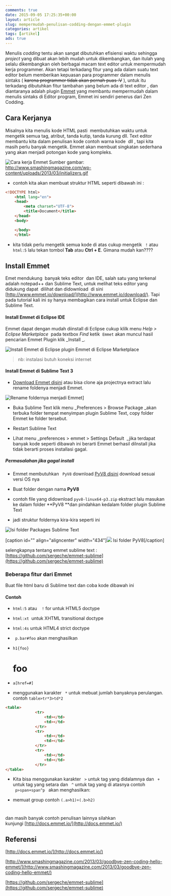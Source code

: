 ```yaml
---
comments: true
date: 2015-09-05 17:25:35+00:00
layout: article
slug: mempermudah-penulisan-codding-dengan-emmet-plugin
categories: artikel
tags: [artikel]
ads: true
---
```


Menulis _codding_ tentu akan sangat dibutuhkan efisiensi waktu sehingga _project_ yang dibuat akan lebih mudah untuk dikembangkan, dan itulah yang selalu dikembangkan oleh berbagai macam text editor untuk mempermudah kerja programmer. Akan tetapi terkadang fitur yang ada dalam suatu text editor belum memberikan kepuasan para programmer dalam menulis sintaks ( <del>karena programmer tidak akan pernah puas :V</del> ), untuk itu terkadang dibutuhkan fitur tambahan yang belum ada di text editor , dan diantaranya adalah plugin [Emmet](https://packagecontrol.io/packages/Emmet) yang membantu mempermudah dalam menulis sintaks di Editor program, Emmet ini sendiri penerus dari Zen Codding.

<!-- more -->



## Cara Kerjanya



Misalnya kita menulis kode HTML pasti  membutuhkan waktu untuk mengetik semua tag, atribut, tanda kutip, tanda kurung dll. Text editor membantu kita dalam penulisan kode contoh warna kode  dll , tapi kita masih perlu banyak mengetik. Emmet akan membuat singkatan sederhana yang akan menjadi potongan kode yang kompleks.

![Cara kerja Emmet](http://www.smashingmagazine.com/wp-content/uploads/2013/03/initializers.gif)
Sumber gambar: http://www.smashingmagazine.com/wp-content/uploads/2013/03/initializers.gif





  * contoh kita akan membuat struktur HTML seperti dibawah ini :





``` html
<!DOCTYPE html>
    <html lang="en">
    <head>
        <meta charset="UTF-8">
        <title>Document</title>
    </head>
    <body>

    </body>
    </html>
```







  * kita tidak perlu mengetik semua kode di atas cukup mengetik `  ! ` atau ` html:5 ` lalu tekan tombol **Tab** atau **Ctrl + E**. Gimana mudah kan????








## Install Emmet



Emet mendukung  banyak teks editor  dan IDE, salah satu yang terkenal adalah notepad++ dan Sublime Text, untuk melihat teks editor yang didukung dapat  dilihat dan didownload  di sini [http://www.emmet.io/download/](http://www.emmet.io/download/). Tapi pada tutorial kali ini sy hanya membagikan cara install untuk Eclipse dan Sublime Text.



#### Install Emmet di Eclipse IDE



Emmet dapat dengan mudah diinstall di Eclipse cukup klilk menu _Help > Eclipse Marketplace_  pada textbox _Find_ ketik  `Emmet` akan muncul hasil pencarian Emmet Plugin klik _Install _.

![Install Emmet di Eclipse  plugin Emmet di Eclipse Marketplace](http://i713.photobucket.com/albums/ww134/upamisterlobal/1_zpszcj5rgpy.png)


<blockquote>nb: instalasi butuh koneksi internet</blockquote>





#### Install Emmet di Sublime Text 3







  * [Download Emmet disini](https://github.com/sergeche/emmet-sublime/archive/master.zip) atau bisa clone aja projectnya extract lalu rename foldenya menjadi Emmet.



![Rename foldernya menjadi Emmet](http://i713.photobucket.com/albums/ww134/upamisterlobal/2_zpso6fwcmpf.png)]






  * Buka Sublime Text klik menu _Preferences > Browse Package _akan terbuka folder tempat menyimpan plugin Sublime Text, copy folder Emmet ke folder tersebut.


  * Restart Sublime Text


  * Lihat menu _preferences > emmet > Settings Default  _jika terdapat banyak kode seperti dibawah ini berarti Emmet berhasil diInstall jika tidak berarti proses installasi gagal.














##### Permasalahan jika gagal install







  * Emmet membutuhkan `  PyV8 ` download [PyV8 disini](https://github.com/emmetio/pyv8-binaries) download sesuai versi OS nya


  * Buat folder dengan nama **PyV8**


  * contoh file yang didownload ` pyv8-linux64-p3.zip ` ekstract lalu masukan ke dalam folder **PyV8 **dan pindahkan kedalam folder plugin Sublime Text


  * jadi struktur foldernya kira-kira seperti ini



![Isi folder Packages Sublime Text](http://i713.photobucket.com/albums/ww134/upamisterlobal/3_zps0sl3sl6x.png)



[caption id="" align="aligncenter" width="434"][![](http://i713.photobucket.com/albums/ww134/upamisterlobal/4_zpsdzakengb.png)](http://i713.photobucket.com/albums/ww134/upamisterlobal/4_zpsdzakengb.png) Isi folder PyV8[/caption]

selengkapnya tentang emmet sublime text : [https://github.com/sergeche/emmet-sublime](https://github.com/sergeche/emmet-sublime)



### Beberapa fitur dari Emmet



Buat file html baru di Sublime text dan coba kode dibawah ini



#### Contoh







  * ` html:5 ` atau  `  ! ` for untuk HTML5 doctype


  * ` html:xt `  untuk XHTML transitional doctype


  * ` html:4s ` untuk HTML4 strict doctype





    <!DOCTYPE html>
    <html lang="en">
    <head>
        <meta charset="UTF-8">
        <title>Document</title>
    </head>
    <body>

    </body>
    </html>







  * `  p.bar#foo ` akan menghasilkan





    <p class="bar" id="foo"></p>







  * ` h1{foo} `





    # foo







  * ` a[href=#] `





    <a href="#"></a>







  * menggunakan karakter `  * ` untuk mebuat jumlah banyaknya perulangan. contoh ` table>tr*3>td*2 `





``` html
<table>
             <tr>
                 <td></td>
                 <td></td>
             </tr>
             <tr>
                 <td></td>
                 <td></td>
             </tr>
             <tr>
                 <td></td>
                 <td></td>
             </tr>
</table>
```






  * Kita bisa menggunakan karakter `  > ` untuk tag yang didalamnya dan `  + ` untuk tag yang setara dan `  ^ ` untuk tag yang di atasnya contoh ` p>span+span^p ` akan menghasilkan:





    <p><span></span><span></span></p>
    <p></p>







  * memuat group contoh ` (.a>h1)+(.b>h2) `





    <div class="a">
        <h1></h1>
        </div>
        <div class="b">
        <h2></h2>
    </div>



dan masih banyak contoh penulisan lainnya silahkan kunjungi [http://docs.emmet.io/](http://docs.emmet.io/)



## Referensi



[http://docs.emmet.io/](http://docs.emmet.io/)

[http://www.smashingmagazine.com/2013/03/goodbye-zen-coding-hello-emmet/](http://www.smashingmagazine.com/2013/03/goodbye-zen-coding-hello-emmet/)

[https://github.com/sergeche/emmet-sublime](https://github.com/sergeche/emmet-sublime)
